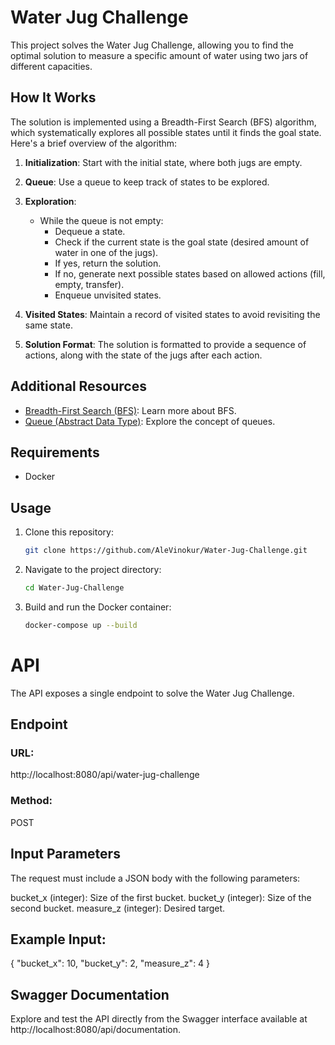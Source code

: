 # Water Jug Challenge

This project solves the Water Jug Challenge, allowing you to find the optimal solution to measure a specific amount of water using two jars of different capacities.

## How It Works

The solution is implemented using a Breadth-First Search (BFS) algorithm, which systematically explores all possible states until it finds the goal state. Here's a brief overview of the algorithm:

1. **Initialization**: Start with the initial state, where both jugs are empty.

2. **Queue**: Use a queue to keep track of states to be explored.

3. **Exploration**:
   - While the queue is not empty:
     - Dequeue a state.
     - Check if the current state is the goal state (desired amount of water in one of the jugs).
     - If yes, return the solution.
     - If no, generate next possible states based on allowed actions (fill, empty, transfer).
     - Enqueue unvisited states.

4. **Visited States**: Maintain a record of visited states to avoid revisiting the same state.

5. **Solution Format**: The solution is formatted to provide a sequence of actions, along with the state of the jugs after each action.

## Additional Resources

- [Breadth-First Search (BFS)](https://en.wikipedia.org/wiki/Breadth-first_search): Learn more about BFS.
- [Queue (Abstract Data Type)](https://en.wikipedia.org/wiki/Queue_(abstract_data_type)): Explore the concept of queues.

## Requirements

- Docker

## Usage

1. Clone this repository:

   ```bash
   git clone https://github.com/AleVinokur/Water-Jug-Challenge.git


2. Navigate to the project directory:
    ```bash
    cd Water-Jug-Challenge
   
3. Build and run the Docker container:
    ```bash
    docker-compose up --build


# API
The API exposes a single endpoint to solve the Water Jug Challenge.

## Endpoint
### URL:
 http://localhost:8080/api/water-jug-challenge

### Method:
 POST

## Input Parameters
The request must include a JSON body with the following parameters:

bucket_x (integer): Size of the first bucket.
bucket_y (integer): Size of the second bucket.
measure_z (integer): Desired target.

## Example Input: 

{
  "bucket_x": 10,
  "bucket_y": 2,
  "measure_z": 4
}


## Swagger Documentation

Explore and test the API directly from the Swagger interface available at http://localhost:8080/api/documentation.